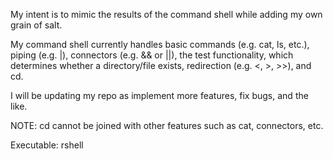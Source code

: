 My intent is to mimic the results of the command shell while adding my own grain of salt.

My command shell currently handles basic commands (e.g. cat, ls, etc.), piping (e.g. |), connectors (e.g. && or ||), the test functionality, which determines whether a directory/file exists, redirection (e.g. <, >, >>), and cd.

I will be updating my repo as implement more features, fix bugs, and the like.

NOTE: cd cannot be joined with other features such as cat, connectors, etc.

Executable: rshell
